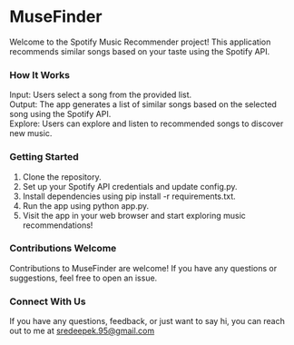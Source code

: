 # MuseFinder

Welcome to the Spotify Music Recommender project! This application recommends similar songs based on your taste using the Spotify API.

### How It Works

Input: Users select a song from the provided list.  
Output: The app generates a list of similar songs based on the selected song using the Spotify API.  
Explore: Users can explore and listen to recommended songs to discover new music.

### Getting Started

1. Clone the repository.
2. Set up your Spotify API credentials and update config.py.
3. Install dependencies using pip install -r requirements.txt.
4. Run the app using python app.py.
5. Visit the app in your web browser and start exploring music recommendations!

### Contributions Welcome

Contributions to MuseFinder are welcome! If you have any questions or suggestions, feel free to open an issue.

### Connect With Us

If you have any questions, feedback, or just want to say hi, you can reach out to me at [sredeepek.95@gmail.com](mailtosredeepek.95@gmail.com)
